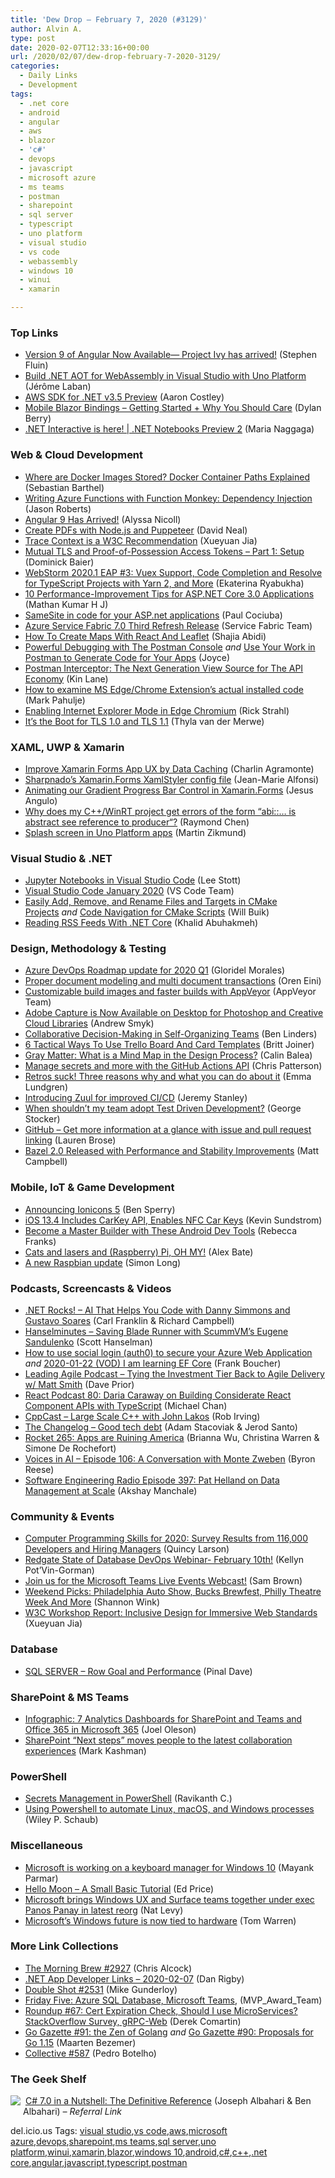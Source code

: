```yaml
---
title: 'Dew Drop – February 7, 2020 (#3129)'
author: Alvin A.
type: post
date: 2020-02-07T12:33:16+00:00
url: /2020/02/07/dew-drop-february-7-2020-3129/
categories:
  - Daily Links
  - Development
tags:
  - .net core
  - android
  - angular
  - aws
  - blazor
  - 'c#'
  - devops
  - javascript
  - microsoft azure
  - ms teams
  - postman
  - sharepoint
  - sql server
  - typescript
  - uno platform
  - visual studio
  - vs code
  - webassembly
  - windows 10
  - winui
  - xamarin

---
```

### <a name="top"></a>Top Links

  * <a href="https://blog.angular.io/version-9-of-angular-now-available-project-ivy-has-arrived-23c97b63cfa3?source=rss----447683c3d9a3---4" target="_blank" rel="noopener noreferrer">Version 9 of Angular Now Available— Project Ivy has arrived!</a> (Stephen Fluin)
  * <a href="https://platform.uno/blog/build-net-aot-for-webassembly-in-visual-studio-with-uno-platform/" target="_blank" rel="noopener noreferrer">Build .NET AOT for WebAssembly in Visual Studio with Uno Platform</a> (Jérôme Laban)
  * <a href="http://feedproxy.google.com/~r/AwsDeveloperBlog/~3/ALR3Ib8mSx0/" target="_blank" rel="noopener noreferrer">AWS SDK for .NET v3.5 Preview</a> (Aaron Costley)
  * <a href="https://www.dylanberry.com/2020/02/05/mobile-blazor-bindings-getting-started-why-you-should-care/" target="_blank" rel="noopener noreferrer">Mobile Blazor Bindings – Getting Started + Why You Should Care</a> (Dylan Berry)
  * <a href="https://devblogs.microsoft.com/dotnet/net-interactive-is-here-net-notebooks-preview-2/" target="_blank" rel="noopener noreferrer">.NET Interactive is here! | .NET Notebooks Preview 2</a> (Maria Naggaga)



### <a name="web"></a>Web & Cloud Development

  * <a href="https://www.freecodecamp.org/news/where-are-docker-images-stored-docker-container-paths-explained/" target="_blank" rel="noopener noreferrer">Where are Docker Images Stored? Docker Container Paths Explained</a> (Sebastian Barthel)
  * <a href="http://dontcodetired.com/blog/post/Writing-Azure-Functions-with-Function-Monkey-Dependency-Injection" target="_blank" rel="noopener noreferrer">Writing Azure Functions with Function Monkey: Dependency Injection</a> (Jason Roberts)
  * <a href="https://www.telerik.com/blogs/angular-9-has-arrived" target="_blank" rel="noopener noreferrer">Angular 9 Has Arrived!</a> (Alyssa Nicoll)
  * <a href="https://reverentgeek.com/create-pdfs-with-node-js-and-puppeteer/" target="_blank" rel="noopener noreferrer">Create PDFs with Node.js and Puppeteer</a> (David Neal)
  * <a href="https://www.w3.org/blog/news/archives/8298" target="_blank" rel="noopener noreferrer">Trace Context is a W3C Recommendation</a> (Xueyuan Jia)
  * <a href="https://leastprivilege.com/2020/02/07/mutual-tls-and-proof-of-possession-access-tokens-part-1-setup/" target="_blank" rel="noopener noreferrer">Mutual TLS and Proof-of-Possession Access Tokens – Part 1: Setup</a> (Dominick Baier)
  * <a href="https://blog.jetbrains.com/webstorm/2020/02/webstorm-2020-1-eap-3/" target="_blank" rel="noopener noreferrer">WebStorm 2020.1 EAP #3: Vuex Support, Code Completion and Resolve for TypeScript Projects with Yarn 2, and More</a> (Ekaterina Ryabukha)
  * <a href="https://www.syncfusion.com/blogs/post/10-performance-improvement-tips-for-asp-net-core-3-0-applications.aspx" target="_blank" rel="noopener noreferrer">10 Performance-Improvement Tips for ASP.NET Core 3.0 Applications</a> (Mathan Kumar H J)
  * <a href="https://techcommunity.microsoft.com/t5/iis-support-blog/samesite-in-code-for-your-asp-net-applications/ba-p/1156361" target="_blank" rel="noopener noreferrer">SameSite in code for your ASP.net applications</a> (Paul Cociuba)
  * <a href="https://techcommunity.microsoft.com/t5/azure-service-fabric/azure-service-fabric-7-0-third-refresh-release/ba-p/1156508" target="_blank" rel="noopener noreferrer">Azure Service Fabric 7.0 Third Refresh Release</a> (Service Fabric Team)
  * <a href="https://www.smashingmagazine.com/2020/02/javascript-maps-react-leaflet/" target="_blank" rel="noopener noreferrer">How To Create Maps With React And Leaflet</a> (Shajia Abidi)
  * <a href="https://blog.postman.com/2020/02/06/powerful-debugging-with-the-postman-console/" target="_blank" rel="noopener noreferrer">Powerful Debugging with The Postman Console</a> _and_ <a href="https://blog.postman.com/2020/02/06/use-your-work-in-postman-to-generate-code-for-your-apps/" target="_blank" rel="noopener noreferrer">Use Your Work in Postman to Generate Code for Your Apps</a> (Joyce)
  * <a href="https://blog.postman.com/2020/02/06/postman-interceptor-the-next-generation-view-source-for-the-api-economy/" target="_blank" rel="noopener noreferrer">Postman Interceptor: The Next Generation View Source for The API Economy</a> (Kin Lane)
  * <a href="http://feedproxy.google.com/~r/MetadataConsulting/~3/sqgUbitO3dw/How-to-examine-MS-Edge-Chrome-Extension-actual-installed-code.html" target="_blank" rel="noopener noreferrer">How to examine MS Edge/Chrome Extension&#8217;s actual installed code</a> (Mark Pahulje)
  * <a href="http://feedproxy.google.com/~r/RickStrahl/~3/THLIYCf-iP8/Enabling-Internet-Explorer-Mode-in-Edge-Chromium" target="_blank" rel="noopener noreferrer">Enabling Internet Explorer Mode in Edge Chromium</a> (Rick Strahl)
  * <a href="https://hacks.mozilla.org/2020/02/its-the-boot-for-tls-1-0-and-tls-1-1/" target="_blank" rel="noopener noreferrer">It’s the Boot for TLS 1.0 and TLS 1.1</a> (Thyla van der Merwe)



### <a name="silverlight"></a>XAML, UWP & Xamarin

  * <a href="https://xamgirl.com/improving-the-ux-of-a-xamarin-forms-application-by-caching-data/" target="_blank" rel="noopener noreferrer">Improve Xamarin Forms App UX by Data Caching</a> (Charlin Agramonte)
  * <a href="https://www.sharpnado.com/xamarin-forms-xamlstyler-config/" target="_blank" rel="noopener noreferrer">Sharpnado&#8217;s Xamarin.Forms XamlStyler config file</a> (Jean-Marie Alfonsi)
  * <a href="https://somostechies.com/animate-pb/" target="_blank" rel="noopener noreferrer">Animating our Gradient Progress Bar Control in Xamarin.Forms</a> (Jesus Angulo)
  * <a href="https://devblogs.microsoft.com/oldnewthing/20200206-00/?p=103414" target="_blank" rel="noopener noreferrer">Why does my C++/WinRT project get errors of the form “abi::… is abstract see reference to producer“?</a> (Raymond Chen)
  * <a href="https://blog.mzikmund.com/2020/02/splash-screen-in-uno-platform-apps/" target="_blank" rel="noopener noreferrer">Splash screen in Uno Platform apps</a> (Martin Zikmund)



### <a name="dotnet"></a>Visual Studio & .NET

  * <a href="https://techcommunity.microsoft.com/t5/educator-developer-blog/jupyter-notebooks-in-visual-studio-code/ba-p/1155747" target="_blank" rel="noopener noreferrer">Jupyter Notebooks in Visual Studio Code</a> (Lee Stott)
  * <a href="https://code.visualstudio.com/updates/v1_42" target="_blank" rel="noopener noreferrer">Visual Studio Code January 2020</a> (VS Code Team)
  * <a href="https://devblogs.microsoft.com/cppblog/easily-add-remove-and-rename-files-and-targets-in-cmake-projects/" target="_blank" rel="noopener noreferrer">Easily Add, Remove, and Rename Files and Targets in CMake Projects</a>&nbsp;_and_&nbsp;<a href="https://devblogs.microsoft.com/cppblog/code-navigation-for-cmake-scripts/" target="_blank" rel="noopener noreferrer">Code Navigation for CMake Scripts</a> (Will Buik)
  * <a href="https://khalidabuhakmeh.com/reading-rss-feeds-with-dotnet-core" target="_blank" rel="noopener noreferrer">Reading RSS Feeds With .NET Core</a> (Khalid Abuhakmeh)



### <a name="design"></a>Design, Methodology & Testing

  * <a href="https://devblogs.microsoft.com/devops/azure-devops-roadmap-update-for-2020-q1/" target="_blank" rel="noopener noreferrer">Azure DevOps Roadmap update for 2020 Q1</a> (Gloridel Morales)
  * <a href="http://feedproxy.google.com/~r/AyendeRahien/~3/0hvnfQg080Y/proper-document-modeling-and-multi-document-transactions" target="_blank" rel="noopener noreferrer">Proper document modeling and multi document transactions</a> (Oren Eini)
  * <a href="https://www.appveyor.com/blog/2020/02/06/customizable-build-images-and-faster-builds-with-appveyor/" target="_blank" rel="noopener noreferrer">Customizable build images and faster builds with AppVeyor</a> (AppVeyor Team)
  * <a href="https://theblog.adobe.com/capture-extension-photoshop-cc-libraries/" target="_blank" rel="noopener noreferrer">Adobe Capture is Now Available on Desktop for Photoshop and Creative Cloud Libraries</a> (Andrew Smyk)
  * <a href="https://www.infoq.com/news/2020/02/collaborative-decision-making/?utm_campaign=infoq_content&utm_source=infoq&utm_medium=feed&utm_term=global" target="_blank" rel="noopener noreferrer">Collaborative Decision-Making in Self-Organizing Teams</a> (Ben Linders)
  * <a href="https://blog.trello.com/6-ways-to-use-trello-templates" target="_blank" rel="noopener noreferrer">6 Tactical Ways To Use Trello Board And Card Templates</a> (Britt Joiner)
  * <a href="https://www.toptal.com/designers/digital-product-design/what-is-a-mind-map" target="_blank" rel="noopener noreferrer">Gray Matter: What is a Mind Map in the Design Process?</a> (Calin Balea)
  * <a href="https://github.blog/2020-02-06-manage-secrets-and-more-with-the-github-actions-api/" target="_blank" rel="noopener noreferrer">Manage secrets and more with the GitHub Actions API</a> (Chris Patterson)
  * <a href="https://www.thoughtworks.com/insights/blog/retros-suck-three-reasons-why-and-what-you-can-do-about-it" target="_blank" rel="noopener noreferrer">Retros suck! Three reasons why and what you can do about it</a> (Emma Lundgren)
  * <a href="https://opensource.com/article/20/2/zuul" target="_blank" rel="noopener noreferrer">Introducing Zuul for improved CI/CD</a> (Jeremy Stanley)
  * <a href="https://georgestocker.com/2020/02/06/when-shouldnt-my-team-adopt-test-driven-development/?utm_source=rss&utm_medium=rss&utm_campaign=when-shouldnt-my-team-adopt-test-driven-development" target="_blank" rel="noopener noreferrer">When shouldn’t my team adopt Test Driven Development?</a> (George Stocker)
  * <a href="https://github.blog/2020-02-06-get-more-information-at-a-glance-with-issue-and-pull-request-linking/" target="_blank" rel="noopener noreferrer">GitHub &#8211; Get more information at a glance with issue and pull request linking</a> (Lauren Brose)
  * <a href="https://www.infoq.com/news/2020/02/bazel-2-0-released/?utm_campaign=infoq_content&utm_source=infoq&utm_medium=feed&utm_term=global" target="_blank" rel="noopener noreferrer">Bazel 2.0 Released with Performance and Stability Improvements</a> (Matt Campbell)



### <a name="mobile"></a>Mobile, IoT & Game Development

  * <a href="https://ionicframework.com/blog/announcing-ionicons-5/" target="_blank" rel="noopener noreferrer">Announcing Ionicons 5</a> (Ben Sperry)
  * <a href="http://feedproxy.google.com/~r/ProgrammableWeb/~3/5729bzuUfBQ/06" target="_blank" rel="noopener noreferrer">iOS 13.4 Includes CarKey API, Enables NFC Car Keys</a> (Kevin Sundstrom)
  * <a href="https://riggaroo.co.za/become-a-master-builder-with-these-android-dev-tools/" target="_blank" rel="noopener noreferrer">Become a Master Builder with These Android Dev Tools</a> (Rebecca Franks)
  * <a href="https://www.raspberrypi.org/blog/cats-and-lasers-and-raspberry-pi-oh-my/" target="_blank" rel="noopener noreferrer">Cats and lasers and (Raspberry) Pi, OH MY!</a> (Alex Bate)
  * <a href="https://www.raspberrypi.org/blog/a-new-raspbian-update/" target="_blank" rel="noopener noreferrer">A new Raspbian update</a> (Simon Long)



### <a name="podcasts"></a>Podcasts, Screencasts & Videos

  * <a href="http://www.dotnetrocks.com/default.aspx?ShowNum=1673" target="_blank" rel="noopener noreferrer">.NET Rocks! &#8211; AI That Helps You Code with Danny Simmons and Gustavo Soares</a> (Carl Franklin & Richard Campbell)
  * <a href="https://hanselminutes.simplecast.com/episodes/saving-blade-runner-with-scummvms-eugene-sandulenko-Jfaa7NVr" target="_blank" rel="noopener noreferrer">Hanselminutes &#8211; Saving Blade Runner with ScummVM&#8217;s Eugene Sandulenko</a> (Scott Hanselman)
  * <a href="http://www.youtube.com/watch?v=WvtGgwa4lBY" target="_blank" rel="noopener noreferrer">How to use social login (auth0) to secure your Azure Web Application</a> _and_ <a href="http://www.youtube.com/watch?v=eefJC0flC5I" target="_blank" rel="noopener noreferrer">2020-01-22 (VOD) I am learning EF Core</a> (Frank Boucher)
  * <a href="http://feedproxy.google.com/~r/LeadingAgile/~3/7dffT83_eic/" target="_blank" rel="noopener noreferrer">Leading Agile Podcast &#8211; Tying the Investment Tier Back to Agile Delivery w/ Matt Smith</a> (Dave Prior)
  * <a href="http://reactpodcast.com/80" target="_blank" rel="noopener noreferrer">React Podcast 80: Daria Caraway on Building Considerate React Component APIs with TypeScript</a> (Michael Chan)
  * <a href="http://cppcast.libsyn.com/large-scale-c-with-john-lakos" target="_blank" rel="noopener noreferrer">CppCast &#8211; Large Scale C++ with John Lakos</a> (Rob Irving)
  * <a href="https://changelog.com/podcast/379" target="_blank" rel="noopener noreferrer">The Changelog &#8211; Good tech debt</a> (Adam Stacoviak & Jerod Santo)
  * <a href="http://relay.fm/rocket/265" target="_blank" rel="noopener noreferrer">Rocket 265: Apps are Ruining America</a> (Brianna Wu, Christina Warren & Simone De Rochefort)
  * <a href="https://gigaom.com/2020/02/06/voices-in-ai-episode-106-a-conversation-with-monte-zweben/" target="_blank" rel="noopener noreferrer">Voices in AI – Episode 106: A Conversation with Monte Zweben</a> (Byron Reese)
  * <a href="http://feedproxy.google.com/~r/se-radio/~3/Lz-ydKagOxU/" target="_blank" rel="noopener noreferrer">Software Engineering Radio Episode 397: Pat Helland on Data Management at Scale</a> (Akshay Manchale)



### <a name="events"></a>Community & Events

  * <a href="https://www.freecodecamp.org/news/computer-programming-skills-2020-survey-developers-hiring-managers-hackerrank/" target="_blank" rel="noopener noreferrer">Computer Programming Skills for 2020: Survey Results from 116,000 Developers and Hiring Managers</a> (Quincy Larson)
  * <a href="https://dbakevlar.com/2020/02/redgate-state-of-database-devops-webinar-february-10th/" target="_blank" rel="noopener noreferrer">Redgate State of Database DevOps Webinar- February 10th!</a> (Kellyn Pot’Vin-Gorman)
  * <a href="https://techcommunity.microsoft.com/t5/healthcare-and-life-sciences/join-us-for-the-microsoft-teams-live-events-webcast/ba-p/1155832" target="_blank" rel="noopener noreferrer">Join us for the Microsoft Teams Live Events Webcast!</a> (Sam Brown)
  * <a href="https://www.uwishunu.com/2020/02/things-to-do-in-philadelphia-this-weekend-february-7-9-2020/" target="_blank" rel="noopener noreferrer">Weekend Picks: Philadelphia Auto Show, Bucks Brewfest, Philly Theatre Week And More</a> (Shannon Wink)
  * <a href="https://www.w3.org/blog/news/archives/8302" target="_blank" rel="noopener noreferrer">W3C Workshop Report: Inclusive Design for Immersive Web Standards</a> (Xueyuan Jia)



### <a name="sql"></a>Database

  * <a href="https://blog.sqlauthority.com/2020/02/07/sql-server-row-goal-and-performance/" target="_blank" rel="noopener noreferrer">SQL SERVER – Row Goal and Performance</a> (Pinal Dave)



### <a name="sp"></a>SharePoint & MS Teams

  * <a href="https://collabshow.com/2020/02/06/infographic-7-analytics-dashboards-for-sharepoint-and-teams-and-office-365-in-microsoft-365/" target="_blank" rel="noopener noreferrer">Infographic: 7 Analytics Dashboards for SharePoint and Teams and Office 365 in Microsoft 365</a> (Joel Oleson)
  * <a href="https://techcommunity.microsoft.com/t5/microsoft-sharepoint-blog/sharepoint-next-steps-moves-people-to-the-latest-collaboration/ba-p/1156066" target="_blank" rel="noopener noreferrer">SharePoint “Next steps” moves people to the latest collaboration experiences</a> (Mark Kashman)



### <a name="ps"></a>PowerShell

  * <a href="https://www.powershellmagazine.com/2020/02/07/secrets-management-in-powershell/" target="_blank" rel="noopener noreferrer">Secrets Management in PowerShell</a> (Ravikanth C.)
  * <a href="https://opensource.com/article/20/2/devops-automation" target="_blank" rel="noopener noreferrer">Using Powershell to automate Linux, macOS, and Windows processes</a> (Wiley P. Schaub)



### <a name="misc"></a>Miscellaneous

  * <a href="https://www.windowslatest.com/2020/02/06/microsoft-is-working-on-keyboard-manager-for-windows-10/" target="_blank" rel="noopener noreferrer">Microsoft is working on a keyboard manager for Windows 10</a> (Mayank Parmar)
  * <a href="https://techcommunity.microsoft.com/t5/small-basic-blog/hello-moon-a-small-basic-tutorial/ba-p/1157432" target="_blank" rel="noopener noreferrer">Hello Moon &#8211; A Small Basic Tutorial</a> (Ed Price)
  * <a href="https://www.geekwire.com/2020/microsoft-brings-windows-ux-surface-teams-together-exec-panos-panay-latest-reorg/" target="_blank" rel="noopener noreferrer">Microsoft brings Windows UX and Surface teams together under exec Panos Panay in latest reorg</a> (Nat Levy)
  * <a href="https://www.theverge.com/2020/2/6/21126044/microsoft-windows-future-software-hardware-windows-devices-panos-panay" target="_blank" rel="noopener noreferrer">Microsoft’s Windows future is now tied to hardware</a> (Tom Warren)



### <a name="links"></a>More Link Collections

  * <a href="http://feedproxy.google.com/~r/ReflectivePerspective/~3/Os7PeqHMyBk/" target="_blank" rel="noopener noreferrer">The Morning Brew #2927</a> (Chris Alcock)
  * <a href="https://links.danrigby.com/2020/02/app-developer-links-2020-02-07/" target="_blank" rel="noopener noreferrer">.NET App Developer Links &#8211; 2020-02-07</a> (Dan Rigby)
  * <a href="https://afreshcup.com/home/2020/02/07/double-shot-2531.html" target="_blank" rel="noopener noreferrer">Double Shot #2531</a> (Mike Gunderloy)
  * <a href="https://techcommunity.microsoft.com/t5/microsoft-mvp-award-program-blog/friday-five-azure-sql-database-microsoft-teams/ba-p/1157337" target="_blank" rel="noopener noreferrer">Friday Five: Azure SQL Database, Microsoft Teams,</a> (MVP\_Award\_Team)
  * <a href="https://codeopinion.com/roundup-67/" target="_blank" rel="noopener noreferrer">Roundup #67: Cert Expiration Check, Should I use MicroServices? StackOverflow Survey, gRPC-Web</a> (Derek Comartin)
  * <a href="http://gogazette.com/post/91-the-zen-of-golang-2" target="_blank" rel="noopener noreferrer">Go Gazette #91: the Zen of Golang</a> _and_ <a href="http://gogazette.com/post/90-proposals-for-go-1-15" target="_blank" rel="noopener noreferrer">Go Gazette #90: Proposals for Go 1.15</a> (Maarten Bezemer)
  * <a href="http://feedproxy.google.com/~r/tympanus/~3/euob1DMwGBI/" target="_blank" rel="noopener noreferrer">Collective #587</a> (Pedro Botelho)



### <a name="shelf"></a>The Geek Shelf

<a href="https://www.amazon.com/C-7-0-Nutshell-Definitive-Reference/dp/1491987650/?tag=amavin-20" target="_blank" rel="noopener noreferrer"><img decoding="async" align="left" style="margin: 0px 4px 10px 0px; border: 0px currentcolor; border-image: none; float: left; display: inline; background-image: none;" src="https://m.media-amazon.com/images/I/71OTIK6DywL._AC_UY218_ML3_.jpg" border="0" /></a>&nbsp;<a href="https://www.amazon.com/C-7-0-Nutshell-Definitive-Reference/dp/1491987650/?tag=amavin-20" target="_blank" rel="noopener noreferrer">C# 7.0 in a Nutshell: The Definitive Reference</a> (Joseph Albahari & Ben Albahari) _&#8211; Referral Link_









<div class="wlWriterEditableSmartContent" id="scid:77ECF5F8-D252-44F5-B4EB-D463C5396A79:e8fe25c6-d0d6-4dc8-9354-1f81ef2fa4fe" style="margin: 0px; padding: 0px; float: none; display: inline;">
  del.icio.us Tags: <a href="http://del.icio.us/popular/visual+studio" rel="tag">visual studio</a>,<a href="http://del.icio.us/popular/vs+code" rel="tag">vs code</a>,<a href="http://del.icio.us/popular/aws" rel="tag">aws</a>,<a href="http://del.icio.us/popular/microsoft+azure" rel="tag">microsoft azure</a>,<a href="http://del.icio.us/popular/devops" rel="tag">devops</a>,<a href="http://del.icio.us/popular/sharepoint" rel="tag">sharepoint</a>,<a href="http://del.icio.us/popular/ms+teams" rel="tag">ms teams</a>,<a href="http://del.icio.us/popular/sql+server" rel="tag">sql server</a>,<a href="http://del.icio.us/popular/uno+platform" rel="tag">uno platform</a>,<a href="http://del.icio.us/popular/winui" rel="tag">winui</a>,<a href="http://del.icio.us/popular/xamarin" rel="tag">xamarin</a>,<a href="http://del.icio.us/popular/blazor" rel="tag">blazor</a>,<a href="http://del.icio.us/popular/windows+10" rel="tag">windows 10</a>,<a href="http://del.icio.us/popular/android" rel="tag">android</a>,<a href="http://del.icio.us/popular/c%23" rel="tag">c#</a>,<a href="http://del.icio.us/popular/c%2b%2b" rel="tag">c++</a>,<a href="http://del.icio.us/popular/.net+core" rel="tag">.net core</a>,<a href="http://del.icio.us/popular/angular" rel="tag">angular</a>,<a href="http://del.icio.us/popular/javascript" rel="tag">javascript</a>,<a href="http://del.icio.us/popular/typescript" rel="tag">typescript</a>,<a href="http://del.icio.us/popular/postman" rel="tag">postman</a>
</div>